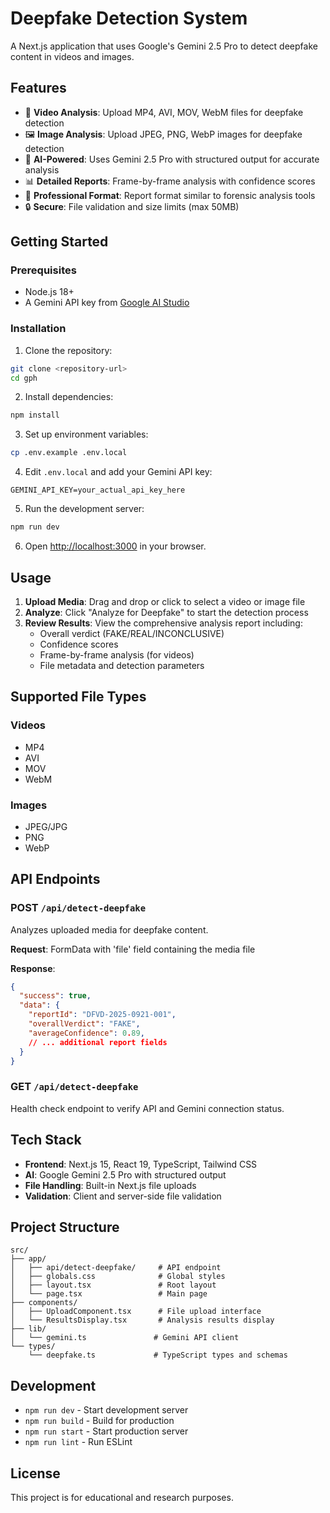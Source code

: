 # Deepfake Detection System

A Next.js application that uses Google's Gemini 2.5 Pro to detect deepfake content in videos and images.

## Features

- 🎥 **Video Analysis**: Upload MP4, AVI, MOV, WebM files for deepfake detection
- 🖼️ **Image Analysis**: Upload JPEG, PNG, WebP images for deepfake detection  
- 🤖 **AI-Powered**: Uses Gemini 2.5 Pro with structured output for accurate analysis
- 📊 **Detailed Reports**: Frame-by-frame analysis with confidence scores
- 🎯 **Professional Format**: Report format similar to forensic analysis tools
- 🔒 **Secure**: File validation and size limits (max 50MB)

## Getting Started

### Prerequisites

- Node.js 18+ 
- A Gemini API key from [Google AI Studio](https://aistudio.google.com/apikey)

### Installation

1. Clone the repository:
```bash
git clone <repository-url>
cd gph
```

2. Install dependencies:
```bash
npm install
```

3. Set up environment variables:
```bash
cp .env.example .env.local
```

4. Edit `.env.local` and add your Gemini API key:
```
GEMINI_API_KEY=your_actual_api_key_here
```

5. Run the development server:
```bash
npm run dev
```

6. Open [http://localhost:3000](http://localhost:3000) in your browser.

## Usage

1. **Upload Media**: Drag and drop or click to select a video or image file
2. **Analyze**: Click "Analyze for Deepfake" to start the detection process
3. **Review Results**: View the comprehensive analysis report including:
   - Overall verdict (FAKE/REAL/INCONCLUSIVE)
   - Confidence scores
   - Frame-by-frame analysis (for videos)
   - File metadata and detection parameters

## Supported File Types

### Videos
- MP4
- AVI 
- MOV
- WebM

### Images  
- JPEG/JPG
- PNG
- WebP

## API Endpoints

### POST `/api/detect-deepfake`
Analyzes uploaded media for deepfake content.

**Request**: FormData with 'file' field containing the media file

**Response**: 
```json
{
  "success": true,
  "data": {
    "reportId": "DFVD-2025-0921-001",
    "overallVerdict": "FAKE",
    "averageConfidence": 0.89,
    // ... additional report fields
  }
}
```

### GET `/api/detect-deepfake`
Health check endpoint to verify API and Gemini connection status.

## Tech Stack

- **Frontend**: Next.js 15, React 19, TypeScript, Tailwind CSS
- **AI**: Google Gemini 2.5 Pro with structured output
- **File Handling**: Built-in Next.js file uploads
- **Validation**: Client and server-side file validation

## Project Structure

```
src/
├── app/
│   ├── api/detect-deepfake/     # API endpoint
│   ├── globals.css              # Global styles
│   ├── layout.tsx               # Root layout
│   └── page.tsx                 # Main page
├── components/
│   ├── UploadComponent.tsx      # File upload interface
│   └── ResultsDisplay.tsx       # Analysis results display
├── lib/
│   └── gemini.ts               # Gemini API client
└── types/
    └── deepfake.ts             # TypeScript types and schemas
```

## Development

- `npm run dev` - Start development server
- `npm run build` - Build for production  
- `npm run start` - Start production server
- `npm run lint` - Run ESLint

## License

This project is for educational and research purposes.
